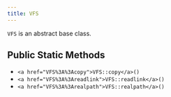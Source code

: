 ```yaml
---
title: VFS
---
```


`VFS` is an abstract base class.

## Public Static Methods

* `<a href="VFS%3A%3Acopy">VFS::copy</a>()`
* `<a href="VFS%3A%3Areadlink">VFS::readlink</a>()`
* `<a href="VFS%3A%3Arealpath">VFS::realpath</a>()`

